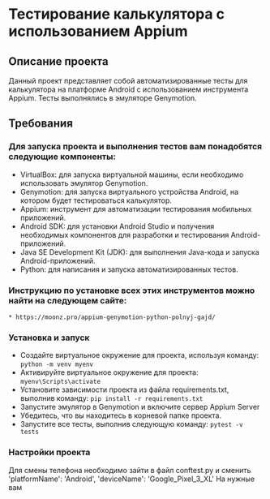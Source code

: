# Тестирование калькулятора с использованием Appium
## Описание проекта

Данный проект представляет собой автоматизированные тесты для калькулятора на платформе Android с использованием инструмента Appium.
Тесты выполнялись в эмуляторе Genymotion.

## Требования

### Для запуска проекта и выполнения тестов вам понадобятся следующие компоненты:

- VirtualBox: для запуска виртуальной машины, если необходимо использовать эмулятор Genymotion.
- Genymotion: для запуска виртуального устройства Android, на котором будет тестироваться калькулятор.
- Appium: инструмент для автоматизации тестирования мобильных приложений.
- Android SDK: для установки Android Studio и получения необходимых компонентов для разработки и тестирования Android-приложений.
- Java SE Development Kit (JDK): для выполнения Java-кода и запуска Android-приложений.
- Python: для написания и запуска автоматизированных тестов.

### Инструкцию по установке всех этих инструментов можно найти на следующем сайте:
    * https://moonz.pro/appium-genymotion-python-polnyj-gajd/
    
### Установка и запуск

- Создайте виртуальное окружение для проекта, используя команду: 
    `python -m venv myenv`
- Активируйте виртуальное окружение для проекта:
    `myenv\Scripts\activate`
- Установите зависимости проекта из файла requirements.txt, выполнив команду:
    `pip install -r requirements.txt`
- Запустите эмулятор в Genymotion и включите сервер Appium Server
- Убедитесь, что вы находитесь в корневой папке проекта.
- Запустите все тесты, выполнив следующую команду:
    `pytest -v tests`
    
### Настройки проекта
Для смены телефона необходимо зайти в файл conftest.py и сменить
   'platformName': 'Android',
   'deviceName': 'Google_Pixel_3_XL'
На нужные вам
